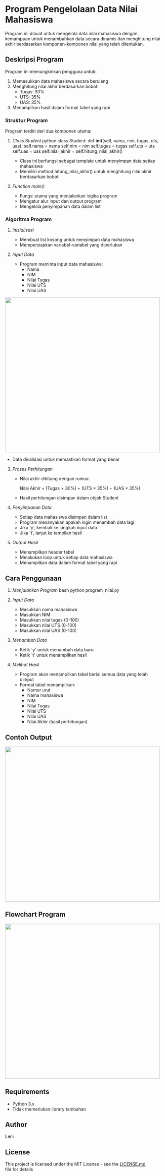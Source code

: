 # Program Pengelolaan Data Nilai Mahasiswa

Program ini dibuat untuk mengelola data nilai mahasiswa dengan kemampuan untuk menambahkan data secara dinamis dan menghitung nilai akhir berdasarkan komponen-komponen nilai yang telah ditentukan.

## Deskripsi Program

Program ini memungkinkan pengguna untuk:
1. Memasukkan data mahasiswa secara berulang
2. Menghitung nilai akhir berdasarkan bobot:
   - Tugas: 30%
   - UTS: 35%
   - UAS: 35%
3. Menampilkan hasil dalam format tabel yang rapi

### Struktur Program

Program terdiri dari dua komponen utama:

1. *Class Student*
   python
   class Student:
       def __init__(self, nama, nim, tugas, uts, uas):
           self.nama = nama
           self.nim = nim
           self.tugas = tugas
           self.uts = uts
           self.uas = uas
           self.nilai_akhir = self.hitung_nilai_akhir()
   
   - Class ini berfungsi sebagai template untuk menyimpan data setiap mahasiswa
   - Memiliki method hitung_nilai_akhir() untuk menghitung nilai akhir berdasarkan bobot

2. *Function main()*
   - Fungsi utama yang menjalankan logika program
   - Mengatur alur input dan output program
   - Mengelola penyimpanan data dalam list

### Algoritma Program

1. *Inisialisasi*
   - Membuat list kosong untuk menyimpan data mahasiswa
   - Mempersiapkan variabel-variabel yang diperlukan

2. *Input Data*
   - Program meminta input data mahasiswa:
     * Nama
     * NIM
     * Nilai Tugas
     * Nilai UTS
     * Nilai UAS

<img src="/hasil_input.png" width="500">

   - Data divalidasi untuk memastikan format yang benar

3. *Proses Perhitungan*
   - Nilai akhir dihitung dengan rumus:
     
     Nilai Akhir = (Tugas × 30%) + (UTS × 35%) + (UAS × 35%)
     
   - Hasil perhitungan disimpan dalam objek Student

4. *Penyimpanan Data*
   - Setiap data mahasiswa disimpan dalam list
   - Program menanyakan apakah ingin menambah data lagi
   - Jika 'y', kembali ke langkah input data
   - Jika 't', lanjut ke tampilan hasil

5. *Output Hasil*
   - Menampilkan header tabel
   - Melakukan loop untuk setiap data mahasiswa
   - Menampilkan data dalam format tabel yang rapi

## Cara Penggunaan

1. *Menjalankan Program*
   bash
   python program_nilai.py
   

2. *Input Data*
   - Masukkan nama mahasiswa
   - Masukkan NIM
   - Masukkan nilai tugas (0-100)
   - Masukkan nilai UTS (0-100)
   - Masukkan nilai UAS (0-100)

3. *Menambah Data*
   - Ketik 'y' untuk menambah data baru
   - Ketik 't' untuk menampilkan hasil

4. *Melihat Hasil*
   - Program akan menampilkan tabel berisi semua data yang telah diinput
   - Format tabel menampilkan:
     * Nomor urut
     * Nama mahasiswa
     * NIM
     * Nilai Tugas
     * Nilai UTS
     * Nilai UAS
     * Nilai Akhir (hasil perhitungan)

## Contoh Output

<img src="/Hasil_Output_leni(2).png" width="500">



## Flowchart Program

<img src="/Flowchart.leni.png" width="500">


## Requirements
- Python 3.x
- Tidak memerlukan library tambahan

## Author
Leni

## License
This project is licensed under the MIT License - see the [LICENSE.md](LICENSE.md) file for details
